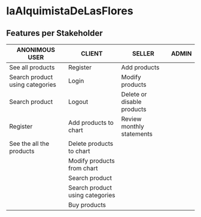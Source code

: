 # laAlquimistaDeLasFlores

## Features per Stakeholder

|ANONIMOUS USER						          | CLIENT                           |  SELLER                      | ADMIN                     |
|-----------------------------------|----------------------------------|------------------------------|-----------------------    |
| See all products					        | Register                         | Add products                 |                           |
| Search product using categories 	| Login                            | Modify products              |                           |
| Search product					          | Logout                           | Delete or disable products   |                           |
| Register							            | Add products to chart            | Review monthly statements    |                           |
|	See the all the products          | Delete products to chart         |                              |                           |
|									                  | Modify products from chart       |                              |                           |
|									                  | Search product                   |                              |                           |
|									                  | Search product using categories  |                              |                           |
|									                  | Buy products                     |                              |                           |
